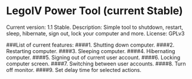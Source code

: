 LegoIV Power Tool (current Stable)
===============
Current version: 1.1 Stable.
Description: Simple tool to shutdown, restart, sleep, hibernate, sign out, lock your computer and more.
License: GPLv3

###List of current features:
####1. Shutting down computer.
####2. Restarting computer.
####3. Sleeping computer.
####4. Hibernating computer.
####5. Signing out of current user account.
####6. Locking computer screen.
####7. Switching between user accounts.
####8. Turn off monitor.
####9. Set delay time for selected actions.

